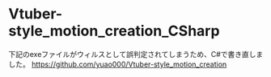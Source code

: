 # Vtuber-style_motion_creation_CSharp
下記のexeファイルがウィルスとして誤判定されてしまうため、C#で書き直しました。
https://github.com/yuao000/Vtuber-style_motion_creation

